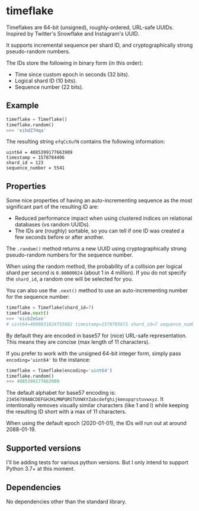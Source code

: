 # timeflake
Timeflakes are 64-bit (unsigned), roughly-ordered, URL-safe UUIDs. Inspired by Twitter's Snowflake and Instagram's UUID.

It supports incremental sequence per shard ID, and cryptographically strong pseudo-random numbers.

The IDs store the following in binary form (in this order):
- Time since custom epoch in seconds (32 bits).
- Logical shard ID (10 bits).
- Sequence number (22 bits).

## Example

```python
timeflake = Timeflake()
timeflake.random()
>>> 'eihdZ7Hqa'
```

The resulting string `efqCcXufN` contains the following information:
```
uint64 = 4085399177663909
timestamp = 1578784406
shard_id = 123
sequence_number = 5541
```

## Properties

Some nice properties of having an auto-incrementing sequence as the most significant part of the resulting ID are:
- Reduced performance impact when using clustered indices on relational databases (vs random UUIDs).
- The IDs are (roughly) sortable, so you can tell if one ID was created a few seconds before or after another.

The `.random()` method returns a new UUID using cryptographically strong pseudo-random numbers for the sequence number.

When using the random method, the probability of a collision per logical shard per second is `0.00000024` (about 1 in 4 million). If you do not specify the `shard_id`, a random one will be selected for you.

You can also use the `.next()` method to use an auto-incrementing number for the sequence number:

```python
timeflake = Timeflake(shard_id=7)
timeflake.next()
>>> 'eicbZeGxe'
# uint64=4090831824755682 timestamp=1578785671 shard_id=7 sequence_number=7138
```


By default they are encoded in base57 for (nice) URL-safe representation. This means they are concise (max length of 11 characters).

If you prefer to work with the unsigned 64-bit integer form, simply pass `encoding='uint64'` to the instance:

```python
timeflake = Timeflake(encoding='uint64')
timeflake.random()
>>> 4085399177663909
```

The default alphabet for base57 encoding is: `23456789ABCDEFGHJKLMNPQRSTUVWXYZabcdefghijkmnopqrstuvwxyz`. It intentionally removes visually similar characters (like 1 and l) while keeping the resulting ID short with a max of 11 characters.

When using the default epoch (2020-01-01), the IDs will run out at around 2088-01-19.

## Supported versions
I'll be adding tests for various python versions. But I only intend to support Python 3.7+ at this moment.

## Dependencies
No dependencies other than the standard library.

